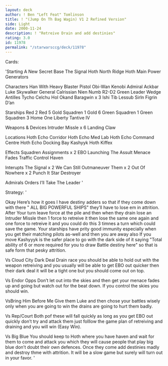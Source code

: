 ```yaml
---
layout: deck
author: ! Ben "Left Feat" Tomlinson
title: ! "(Jump On Th Bag Wagin) V1 2 Refined Version"
side: Light
date: 2000-11-24
description: ! "Retreive Drain and add destinies"
rating: 3.0
id: 11978
permalink: "/starwarsccg/deck/11978"
---
```

Cards: 

'Starting
A New Secret Base
The Signal
Hoth North Ridge
Hoth Main Power Generators

Characters
Han With Heavy Blaster Pistol
Obi-Wan Kenobi
Admiral Ackbar
Luke Skywalker
General Calrissian
Nien Numb
R2-D2
Green Leader
Wedge Antilles
Tycho Celchu
Hol Okand
Baragwin x 3
Ishi Tib
Lessub Sirln
Figrin D’an

Starships
Red 2
Red 5
Gold Squadren 1
Gold 6
Green Squadren 1
Green Squadren 3
Home One
Liberty
Tantive IV

Weapons & Devices
Intruder Missle x 6
Landing Claw

Locations
Hoth Echo Corridor
Hoth Echo Med Lab
Hoth Echo Command Centre
Hoth Echo Docking Bay
Kashyyk
Hoth
Kiffex

Effects
Squadren Assignments x 2
EBO
Launching The Assult
Menace Fades
Traffic Control
Haven

Interupts
The Signal x 2
We Can Still Outmaneuver Them x 2
Out Of Nowhere x 2
Punch It
Star Destroyer

Admirals Orders
I’ll Take The Leader
'

Strategy: '

Okay Here’s how it goes I have destiny adders so that if they come down with there " ALL BIG POWERFUL SHIPS" they’ll have to lose em in attrition.
After Your turn leave force at the pile and then when they drain lose an Intruder Missle then 1 force to retreive it then lose the same one again and one force to retreive it and  you could do this 3 timnes a turn which could save the game.
Your starships have prity good immunity especially when you get their matching pilots as-well and then you are away also If  you move Kashyyyk is the safer place to go with the dark side of it saying "Total ability of 6 or more required for you to draw Battle destiny here" so that is safe form that pesky attrition.

Vs Cloud City Dark Deal Drain race you should be able to hold out with the weapon retreiving and you usually will be able to get EBO out quicker then their dark deal it will be a tight one but you should come out on top.

Vs Endor Opps Don’t let out into the skies  and then get your menace fades up and going but watch out for the beat down.
If you control the skies you should win.

VsBring Him Before Me Give them Luke and then chose your battles wisely only when you are going to win the drains are going to hurt them badly.

Vs Rep/Court Both pof these will fall quickly as long as you get EBO out quickly don’t try and attack them just folllow the game plan of retreiving and draining and you will win (Easy Win).

Vs Big Blue You should keep to Hoth where you have haven and wait for them to come and attack you which they will cause people that play big blue don’t doubt their own defences.
Once they come add destinies madly and destroy thme with attrition.
It will be a slow game but surely will turn out in your favor.
'
